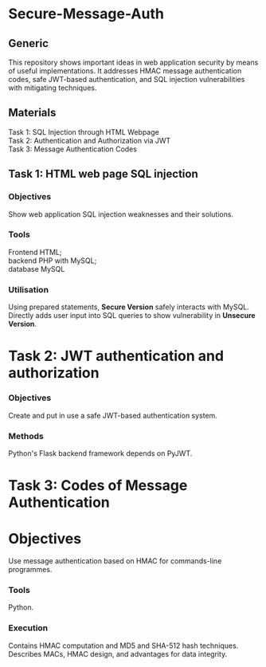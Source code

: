 # Secure-Message-Auth


## Generic

This repository shows important ideas in web application security by means of useful implementations. It addresses HMAC message authentication codes, safe JWT-based authentication, and SQL injection vulnerabilities with mitigating techniques.


## Materials

Task 1: SQL Injection through HTML Webpage <br>
Task 2: Authentication and Authorization via JWT <br>
Task 3: Message Authentication Codes <br>


## Task 1: HTML web page SQL injection

### Objectives

Show web application SQL injection weaknesses and their solutions.

### Tools

Frontend HTML; <br> 
backend PHP with MySQL; <br>
database MySQL <br>

### Utilisation

Using prepared statements, **Secure Version** safely interacts with MySQL.
Directly adds user input into SQL queries to show vulnerability in **Unsecure Version**.



# Task 2: JWT authentication and authorization

### Objectives

Create and put in use a safe JWT-based authentication system.

### Methods

Python's Flask backend framework depends on PyJWT.


# Task 3: Codes of Message Authentication

# Objectives

Use message authentication based on HMAC for commands-line programmes.

### Tools

Python.

### Execution

Contains HMAC computation and MD5 and SHA-512 hash techniques.
Describes MACs, HMAC design, and advantages for data integrity.


